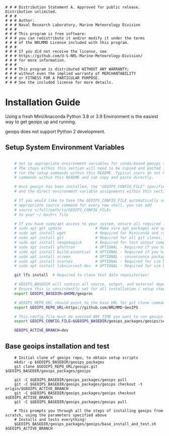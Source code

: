     # # # Distribution Statement A. Approved for public release. Distribution unlimited.
    # # # 
    # # # Author:
    # # # Naval Research Laboratory, Marine Meteorology Division
    # # # 
    # # # This program is free software:
    # # # you can redistribute it and/or modify it under the terms
    # # # of the NRLMMD License included with this program.
    # # # 
    # # # If you did not receive the license, see
    # # # https://github.com/U-S-NRL-Marine-Meteorology-Division/
    # # # for more information.
    # # # 
    # # # This program is distributed WITHOUT ANY WARRANTY;
    # # # without even the implied warranty of MERCHANTABILITY
    # # # or FITNESS FOR A PARTICULAR PURPOSE.
    # # # See the included license for more details.

Installation Guide
==================

Using a fresh Mini/Anaconda Python 3.8 or 3.9 Environment is the easiest way to get geoips up and running.

geoips does not support Python 2 development.


Setup System Environment Variables
----------------------------------

```bash

    # Set up appropriate environment variables for conda-based geoips setup steps within this README below.
    # The steps within this section will need to be copied and pasted into your shell any time you want to
    # run the setup commands within this README. Typical users do not have to make any modifications to the
    # commands within this README and can copy and paste directly.

    # Once geoips has been installed, the "GEOIPS_CONFIG_FILE" specified below will be sourced when running geoips,
    # and the direct environment variable assignments within this section are no longer required.

    # If you would like to have the GEOIPS_CONFIG_FILE automatically sourced so you do not have to manually run the 
    # appropriate source command for every new shell, you can add 
    # source </full/path/to/GEOIPS_CONFIG_FILE>
    # to your ~/.bashrc file

    # If you have sudo/apt access to your system, ensure all required libraries are available
    # sudo apt-get update               # Make sure apt packages are up to date
    # sudo apt install wget             # Required for Miniconda and rclone setup
    # sudo apt install git              # Required for all git clones, >=2.19.1
    # sudo apt install imagemagick      # Required for test output comparisons
    # sudo apt install gfortran         # OPTIONAL - Required if you have plugins with fortran builds
    # sudo apt install build-essential  # OPTIONAL - Required if you have plugins with fortran/C builds
    # sudo apt install screen           # OPTIONAL - convenience package
    # sudo apt install ncurses          # OPTIONAL - Required for vim build
    # sudo apt install libncurses5-dev  # OPTIONAL - Required for vim build

    git lfs install  # Required to clone test data repositories!

    # GEOIPS_BASEDIR will contain all source, output, and external dependencies
    # Ensure this is consistently set for all installation / setup steps below
    export GEOIPS_BASEDIR=$HOME/geoproc

    # GEOIPS_REPO_URL should point to the base URL for git clone commands
    export GEOIPS_REPO_URL=https://github.com/NRLMMD-GeoIPS

    # This config file must be sourced ANY TIME you want to run geoips
    export GEOIPS_CONFIG_FILE=$GEOIPS_BASEDIR/geoips_packages/geoips/setup/config_geoips

    GEOIPS_ACTIVE_BRANCH=dev
```


Base geoips installation and test
----------------------------------
```
    # Initial clone of geoips repo, to obtain setup scripts
    mkdir -p $GEOIPS_BASEDIR/geoips_packages
    git clone $GEOIPS_REPO_URL/geoips.git $GEOIPS_BASEDIR/geoips_packages/geoips
    
    git -C $GEOIPS_BASEDIR/geoips_packages/geoips pull
    git -C $GEOIPS_BASEDIR/geoips_packages/geoips checkout -t origin/$GEOIPS_ACTIVE_BRANCH
    git -C $GEOIPS_BASEDIR/geoips_packages/geoips checkout $GEOIPS_ACTIVE_BRANCH
    git -C $GEOIPS_BASEDIR/geoips_packages/geoips pull

    # This prompts you through all the steps of installing geoips from scratch, using the parameters specified above
    # Installs and tests everything!
    $GEOIPS_BASEDIR/geoips_packages/geoips/base_install_and_test.sh $GEOIPS_ACTIVE_BRANCH
```
